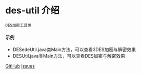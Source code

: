# des-util 介绍 #

`DES加密工具类`


#### 示例
* DESedeUtil.java类Main方法，可以查看3DES加密与解密效果
* DESUtil.java类Main方法，可以查看DES加密与解密效果

[GitHub](https://github.com/wangxinforme) [issues](https://github.com/wangxinforme/des-util/issues)
